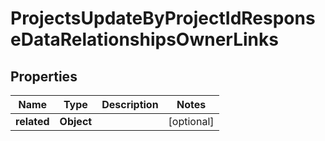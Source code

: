 

# ProjectsUpdateByProjectIdResponseDataRelationshipsOwnerLinks


## Properties

| Name | Type | Description | Notes |
|------------ | ------------- | ------------- | -------------|
|**related** | **Object** |  |  [optional] |



